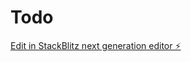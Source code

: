 # Todo

[Edit in StackBlitz next generation editor ⚡️](https://stackblitz.com/~/github.com/sagarchavadasp/Todo)